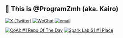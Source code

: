 ## 👋 This is @ProgramZmh (aka. Kairo)

[![X (Twitter)](https://img.shields.io/badge/-ProgramZmh-black?labelColor=black&logo=x&logoColor=white&style=flat-square)](https://x.com/programzmh)
[![WeChat](https://img.shields.io/badge/-zmh--program-black?labelColor=black&logo=wechat&logoColor=white&style=flat-square)](./)
[![email](https://img.shields.io/badge/-zmh@lightxi.com-black?labelColor=black&logo=gmail&logoColor=white&style=flat-square)](mailto:zmh@lightxi.com)


[![CoAI: #1 Repo Of The Day](https://trendshift.io/api/badge/repositories/6369)](https://trendshift.io/repositories/6369)
[![Spark Lab S1 #1 Place](https://spark-lab.city/api/badge?session=1&prize=1)](https://spark-lab.city)
